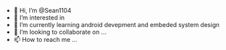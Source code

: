 - 👋 Hi, I’m @Sean1104
- 👀 I’m interested in 
- 🌱 I’m currently learning android devepment and embeded system design
- 💞️ I’m looking to collaborate on ...
- 📫 How to reach me ...

<!---
Sean1104/Sean1104 is a ✨ special ✨ repository because its `README.md` (this file) appears on your GitHub profile.
You can click the Preview link to take a look at your changes.
--->
